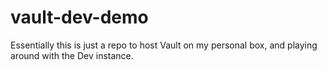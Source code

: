 # vault-dev-demo

Essentially this is just a repo to host Vault on my personal box, and playing around with the Dev instance.
